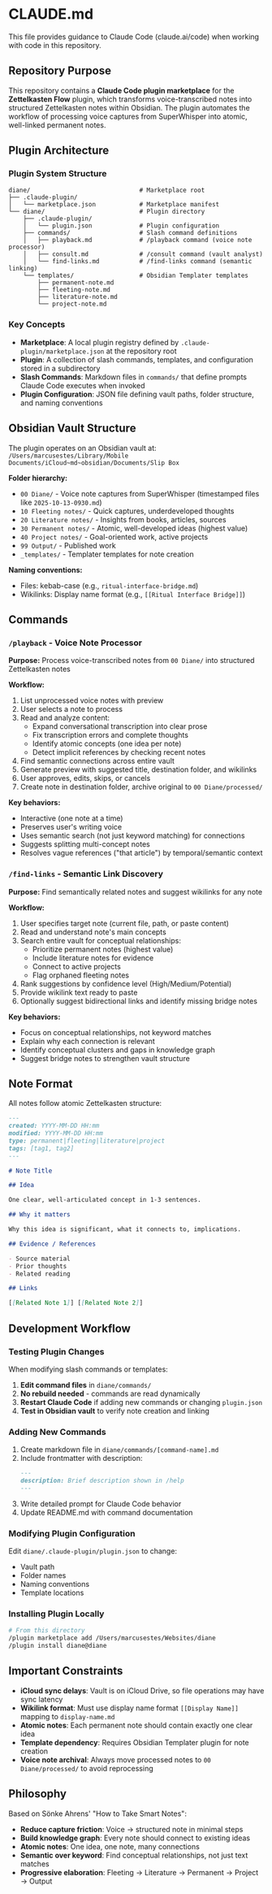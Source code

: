 # CLAUDE.md

This file provides guidance to Claude Code (claude.ai/code) when working with code in this repository.

## Repository Purpose

This repository contains a **Claude Code plugin marketplace** for the **Zettelkasten Flow** plugin, which transforms voice-transcribed notes into structured Zettelkasten notes within Obsidian. The plugin automates the workflow of processing voice captures from SuperWhisper into atomic, well-linked permanent notes.

## Plugin Architecture

### Plugin System Structure

```
diane/                              # Marketplace root
├── .claude-plugin/
│   └── marketplace.json            # Marketplace manifest
└── diane/                          # Plugin directory
    ├── .claude-plugin/
    │   └── plugin.json             # Plugin configuration
    ├── commands/                   # Slash command definitions
    │   ├── playback.md             # /playback command (voice note processor)
    │   ├── consult.md              # /consult command (vault analyst)
    │   └── find-links.md           # /find-links command (semantic linking)
    └── templates/                  # Obsidian Templater templates
        ├── permanent-note.md
        ├── fleeting-note.md
        ├── literature-note.md
        └── project-note.md
```

### Key Concepts

- **Marketplace**: A local plugin registry defined by `.claude-plugin/marketplace.json` at the repository root
- **Plugin**: A collection of slash commands, templates, and configuration stored in a subdirectory
- **Slash Commands**: Markdown files in `commands/` that define prompts Claude Code executes when invoked
- **Plugin Configuration**: JSON file defining vault paths, folder structure, and naming conventions

## Obsidian Vault Structure

The plugin operates on an Obsidian vault at:
`/Users/marcusestes/Library/Mobile Documents/iCloud~md~obsidian/Documents/Slip Box`

**Folder hierarchy:**
- `00 Diane/` - Voice note captures from SuperWhisper (timestamped files like `2025-10-13-0930.md`)
- `10 Fleeting notes/` - Quick captures, underdeveloped thoughts
- `20 Literature notes/` - Insights from books, articles, sources
- `30 Permanent notes/` - Atomic, well-developed ideas (highest value)
- `40 Project notes/` - Goal-oriented work, active projects
- `99 Output/` - Published work
- `_templates/` - Templater templates for note creation

**Naming conventions:**
- Files: kebab-case (e.g., `ritual-interface-bridge.md`)
- Wikilinks: Display name format (e.g., `[[Ritual Interface Bridge]]`)

## Commands

### `/playback` - Voice Note Processor

**Purpose:** Process voice-transcribed notes from `00 Diane/` into structured Zettelkasten notes

**Workflow:**
1. List unprocessed voice notes with preview
2. User selects a note to process
3. Read and analyze content:
   - Expand conversational transcription into clear prose
   - Fix transcription errors and complete thoughts
   - Identify atomic concepts (one idea per note)
   - Detect implicit references by checking recent notes
4. Find semantic connections across entire vault
5. Generate preview with suggested title, destination folder, and wikilinks
6. User approves, edits, skips, or cancels
7. Create note in destination folder, archive original to `00 Diane/processed/`

**Key behaviors:**
- Interactive (one note at a time)
- Preserves user's writing voice
- Uses semantic search (not just keyword matching) for connections
- Suggests splitting multi-concept notes
- Resolves vague references ("that article") by temporal/semantic context

### `/find-links` - Semantic Link Discovery

**Purpose:** Find semantically related notes and suggest wikilinks for any note

**Workflow:**
1. User specifies target note (current file, path, or paste content)
2. Read and understand note's main concepts
3. Search entire vault for conceptual relationships:
   - Prioritize permanent notes (highest value)
   - Include literature notes for evidence
   - Connect to active projects
   - Flag orphaned fleeting notes
4. Rank suggestions by confidence level (High/Medium/Potential)
5. Provide wikilink text ready to paste
6. Optionally suggest bidirectional links and identify missing bridge notes

**Key behaviors:**
- Focus on conceptual relationships, not keyword matches
- Explain why each connection is relevant
- Identify conceptual clusters and gaps in knowledge graph
- Suggest bridge notes to strengthen vault structure

## Note Format

All notes follow atomic Zettelkasten structure:

```markdown
---
created: YYYY-MM-DD HH:mm
modified: YYYY-MM-DD HH:mm
type: permanent|fleeting|literature|project
tags: [tag1, tag2]
---

# Note Title

## Idea

One clear, well-articulated concept in 1-3 sentences.

## Why it matters

Why this idea is significant, what it connects to, implications.

## Evidence / References

- Source material
- Prior thoughts
- Related reading

## Links

[[Related Note 1]] [[Related Note 2]]
```

## Development Workflow

### Testing Plugin Changes

When modifying slash commands or templates:

1. **Edit command files** in `diane/commands/`
2. **No rebuild needed** - commands are read dynamically
3. **Restart Claude Code** if adding new commands or changing `plugin.json`
4. **Test in Obsidian vault** to verify note creation and linking

### Adding New Commands

1. Create markdown file in `diane/commands/[command-name].md`
2. Include frontmatter with description:
   ```markdown
   ---
   description: Brief description shown in /help
   ---
   ```
3. Write detailed prompt for Claude Code behavior
4. Update README.md with command documentation

### Modifying Plugin Configuration

Edit `diane/.claude-plugin/plugin.json` to change:
- Vault path
- Folder names
- Naming conventions
- Template locations

### Installing Plugin Locally

```bash
# From this directory
/plugin marketplace add /Users/marcusestes/Websites/diane
/plugin install diane@diane
```

## Important Constraints

- **iCloud sync delays**: Vault is on iCloud Drive, so file operations may have sync latency
- **Wikilink format**: Must use display name format `[[Display Name]]` mapping to `display-name.md`
- **Atomic notes**: Each permanent note should contain exactly one clear idea
- **Template dependency**: Requires Obsidian Templater plugin for note creation
- **Voice note archival**: Always move processed notes to `00 Diane/processed/` to avoid reprocessing

## Philosophy

Based on Sönke Ahrens' "How to Take Smart Notes":

- **Reduce capture friction**: Voice → structured note in minimal steps
- **Build knowledge graph**: Every note should connect to existing ideas
- **Atomic notes**: One idea, one note, many connections
- **Semantic over keyword**: Find conceptual relationships, not just text matches
- **Progressive elaboration**: Fleeting → Literature → Permanent → Project → Output
